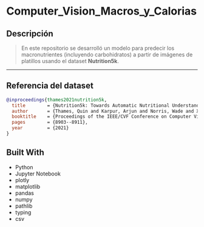 <a name="readme-top"></a>

# Computer_Vision_Macros_y_Calorias

## Descripción
> En este repositorio se desarrolló un modelo para predecir los macronutrientes (incluyendo carbohidratos) a partir de imágenes de platillos usando el dataset **Nutrition5k**.

---

## Referencia del dataset
```bibtex
@inproceedings{thames2021nutrition5k,
  title        = {Nutrition5k: Towards Automatic Nutritional Understanding of Generic Food},
  author       = {Thames, Quin and Karpur, Arjun and Norris, Wade and Xia, Fangting and Panait, Liviu and Weyand, Tobias and Sim, Jack},
  booktitle    = {Proceedings of the IEEE/CVF Conference on Computer Vision and Pattern Recognition},
  pages        = {8903--8911},
  year         = {2021}
}
```
## Built With

- Python
- Jupyter Notebook
- plotly
- matplotlib
- pandas
- numpy
- pathlib
- typing
- csv

